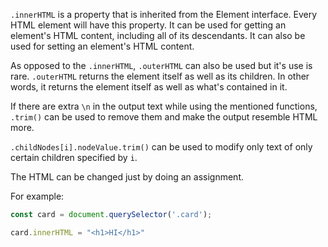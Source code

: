 `.innerHTML` is a property that is inherited from the Element interface. Every HTML element will have this property. It can be used for getting an element's HTML content, including all of its descendants. It can also be used for setting an element's HTML content. 

As opposed to the `.innerHTML`, `.outerHTML` can also be used but it's use is rare. `.outerHTML` returns the element itself as well as its children. In other words, it returns the element itself as well as what's contained in it.



If there are extra `\n` in the output text while using the mentioned functions, `.trim()` can be used to remove them and make the output resemble HTML more.

`.childNodes[i].nodeValue.trim()` can be used to modify only text of only certain children specified by `i`.


The HTML can be changed just by doing an assignment.

For example:

```js
const card = document.querySelector('.card');

card.innerHTML = "<h1>HI</h1>"
```